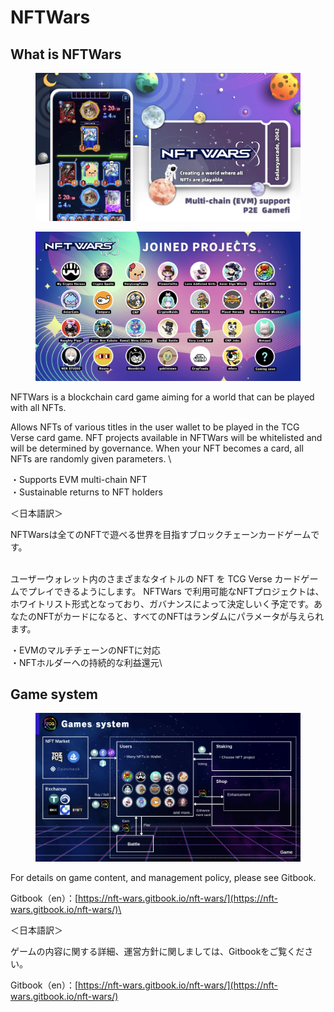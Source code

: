 # NFTWars

## What is NFTWars

<figure><img src=".gitbook/assets/スクリーンショット 2023-03-23 午後7.35.09.png" alt=""><figcaption></figcaption></figure>

<figure><img src=".gitbook/assets/スクリーンショット 2023-03-23 午後7.17.49.png" alt=""><figcaption></figcaption></figure>

NFTWars is a blockchain card game aiming for a world that can be played with all NFTs.&#x20;

Allows NFTs of various titles in the user wallet to be played in the TCG Verse card game. NFT projects available in NFTWars will be whitelisted and will be determined by governance. When your NFT becomes a card, all NFTs are randomly given parameters. \


・Supports EVM multi-chain NFT \
・Sustainable returns to NFT holders



＜日本語訳＞

NFTWarsは全てのNFTで遊べる世界を目指すブロックチェーンカードゲームです。

\
ユーザーウォレット内のさまざまなタイトルの NFT を TCG Verse カードゲームでプレイできるようにします。 NFTWars で利用可能なNFTプロジェクトは、ホワイトリスト形式となっており、ガバナンスによって決定しいく予定です。あなたのNFTがカードになると、すべてのNFTはランダムにパラメータが与えられます。&#x20;

・EVMのマルチチェーンのNFTに対応\
・NFTホルダーへの持続的な利益還元\


## Game system

<figure><img src=".gitbook/assets/スクリーンショット 2023-03-23 午後7.48.36.png" alt=""><figcaption></figcaption></figure>

For details on game content, and management policy, please see Gitbook.

Gitbook（en）：[https://nft-wars.gitbook.io/nft-wars/](https://nft-wars.gitbook.io/nft-wars/)\


＜日本語訳＞

ゲームの内容に関する詳細、運営方針に関しましては、Gitbookをご覧ください。

Gitbook（en）：[https://nft-wars.gitbook.io/nft-wars/](https://nft-wars.gitbook.io/nft-wars/)
